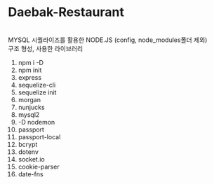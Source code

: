 # Daebak-Restaurant

<br>
MYSQL 시퀄라이즈를 활용한 NODE.JS
(config, node_modules폴더 제외)

<br>
구조 형성, 사용한 라이브러리
<ol>
  <li>npm i -D</li>
  <li>npm init</li>
  <li>express</li>
  <li>sequelize-cli</li>
  <li>sequelize init</li>
  <li>morgan</li>
  <li>nunjucks</li>
  <li>mysql2</li>
  <li>-D nodemon</li>
  <li>passport</li>
  <li>passport-local</li>
  <li>bcrypt</li>
  <li>dotenv</li>
  <li>socket.io</li>
  <li>cookie-parser</li>
  <li>date-fns</li>
</ol>
